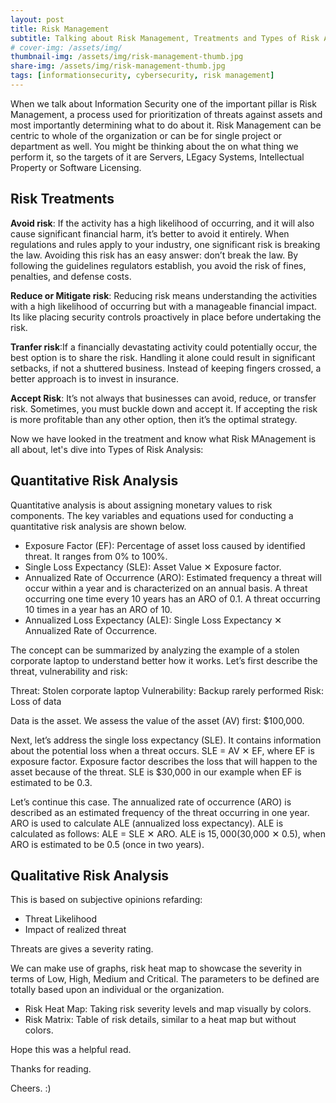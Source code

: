 ```yaml
---
layout: post
title: Risk Management
subtitle: Talking about Risk Management, Treatments and Types of Risk Analysis
# cover-img: /assets/img/
thumbnail-img: /assets/img/risk-management-thumb.jpg
share-img: /assets/img/risk-management-thumb.jpg
tags: [informationsecurity, cybersecurity, risk management]
---
```


When we talk about Information Security one of the important pillar is Risk Management, a process used for prioritization of threats against assets and most importantly determining what to do about it.
Risk Management can be centric to whole of the organization or can be for single project or department as well. You might be thinking about the on what thing we perform it, so the targets of it are Servers, LEgacy Systems, Intellectual Property or Software Licensing.

## Risk Treatments

**Avoid risk**:  If the activity has a high likelihood of occurring, and it will also cause significant financial harm, it’s better to avoid it entirely. When regulations and rules apply to your industry, one significant risk is breaking the law. Avoiding this risk has an easy answer: don’t break the law. By following the guidelines regulators establish, you avoid the risk of fines, penalties, and defense costs.

**Reduce or Mitigate risk**: Reducing risk means understanding the activities with a high likelihood of occurring but with a manageable financial impact. Its like placing security controls proactively in place before undertaking the risk.

**Tranfer risk**:If a financially devastating activity could potentially occur, the best option is to share the risk. Handling it alone could result in significant setbacks, if not a shuttered business. Instead of keeping fingers crossed, a better approach is to invest in insurance.

**Accept Risk**: It’s not always that businesses can avoid, reduce, or transfer risk. Sometimes, you must buckle down and accept it. If accepting the risk is more profitable than any other option, then it’s the optimal strategy.

Now we have looked in the treatment and know what Risk MAnagement is all about, let's dive into Types of Risk Analysis:

## Quantitative Risk Analysis

Quantitative analysis is about assigning monetary values to risk components. The key variables and equations used for conducting a quantitative risk analysis are shown below.

- Exposure Factor (EF): Percentage of asset loss caused by identified threat. It ranges from 0% to 100%.
- Single Loss Expectancy (SLE): Asset Value ✕ Exposure factor.
- Annualized Rate of Occurrence (ARO): Estimated frequency a threat will occur within a year and is characterized on an annual basis. A threat occurring one time every 10 years has an ARO of 0.1. A threat occurring 10 times in a year has an ARO of 10.
- Annualized Loss Expectancy (ALE): Single Loss Expectancy ✕ Annualized Rate of Occurrence.

The concept can be summarized by analyzing the example of a stolen corporate laptop to understand better how it works. Let’s first describe the threat, vulnerability and risk:

Threat: Stolen corporate laptop
Vulnerability: Backup rarely performed
Risk: Loss of data

Data is the asset. We assess the value of the asset (AV) first: $100,000.

Next, let’s address the single loss expectancy (SLE). It contains information about the potential loss when a threat occurs. SLE = AV ✕ EF, where EF is exposure factor. Exposure factor describes the loss that will happen to the asset because of the threat. SLE is $30,000 in our example when EF is estimated to be 0.3.

Let’s continue this case. The annualized rate of occurrence (ARO) is described as an estimated frequency of the threat occurring in one year. ARO is used to calculate ALE (annualized loss expectancy). ALE is calculated as follows: ALE = SLE ✕ ARO. ALE is $15,000 ($30,000 ✕ 0.5), when ARO is estimated to be 0.5 (once in two years).

## Qualitative Risk Analysis

This is based on subjective opinions refarding: 
- Threat Likelihood
- Impact of realized threat

Threats are gives a severity rating.

We can make use of graphs, risk heat map to showcase the severity in terms of Low, High, Medium and Critical. The parameters to be defined are totally based upon an individual or the organization.
- Risk Heat Map: Taking risk severity levels and map visually by colors.
- Risk Matrix: Table of risk details, similar to a heat map but without colors.

Hope this was a helpful read.

Thanks for reading.

Cheers. :)
